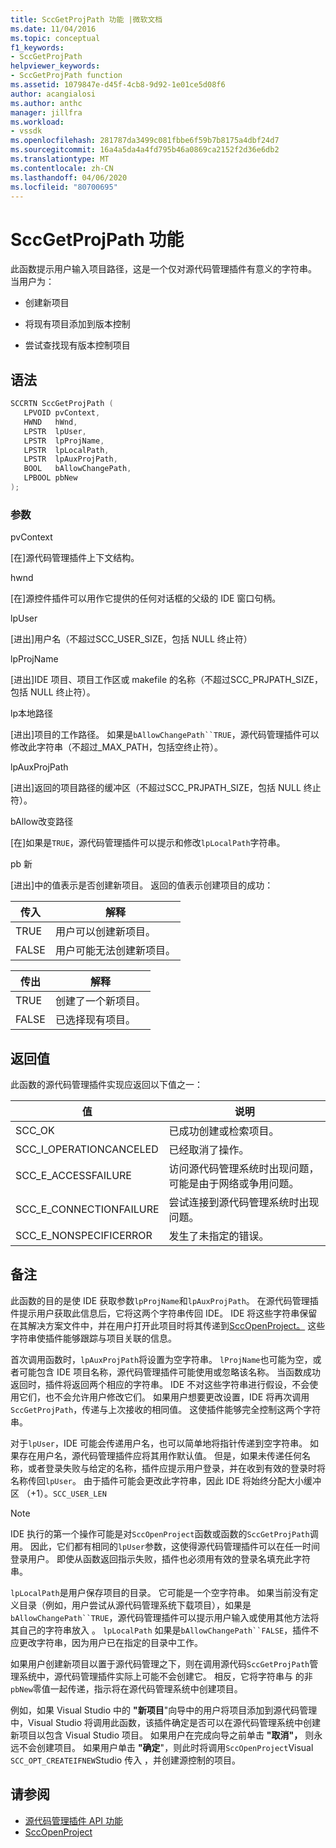 ```yaml
---
title: SccGetProjPath 功能 |微软文档
ms.date: 11/04/2016
ms.topic: conceptual
f1_keywords:
- SccGetProjPath
helpviewer_keywords:
- SccGetProjPath function
ms.assetid: 1079847e-d45f-4cb8-9d92-1e01ce5d08f6
author: acangialosi
ms.author: anthc
manager: jillfra
ms.workload:
- vssdk
ms.openlocfilehash: 281787da3499c081fbbe6f59b7b8175a4dbf24d7
ms.sourcegitcommit: 16a4a5da4a4fd795b46a0869ca2152f2d36e6db2
ms.translationtype: MT
ms.contentlocale: zh-CN
ms.lasthandoff: 04/06/2020
ms.locfileid: "80700695"
---
```

# <a name="sccgetprojpath-function"></a>SccGetProjPath 功能
此函数提示用户输入项目路径，这是一个仅对源代码管理插件有意义的字符串。 当用户为：

- 创建新项目

- 将现有项目添加到版本控制

- 尝试查找现有版本控制项目

## <a name="syntax"></a>语法

```cpp
SCCRTN SccGetProjPath (
   LPVOID pvContext,
   HWND   hWnd,
   LPSTR  lpUser,
   LPSTR  lpProjName,
   LPSTR  lpLocalPath,
   LPSTR  lpAuxProjPath,
   BOOL   bAllowChangePath,
   LPBOOL pbNew
);
```

### <a name="parameters"></a>参数
 pvContext

[在]源代码管理插件上下文结构。

 hwnd

[在]源控件插件可以用作它提供的任何对话框的父级的 IDE 窗口句柄。

 lpUser

[进出]用户名（不超过SCC_USER_SIZE，包括 NULL 终止符）

 lpProjName

[进出]IDE 项目、项目工作区或 makefile 的名称（不超过SCC_PRJPATH_SIZE，包括 NULL 终止符）。

 lp本地路径

[进出]项目的工作路径。 如果是`bAllowChangePath``TRUE`，源代码管理插件可以修改此字符串（不超过_MAX_PATH，包括空终止符）。

 lpAuxProjPath

[进出]返回的项目路径的缓冲区（不超过SCC_PRJPATH_SIZE，包括 NULL 终止符）。

 bAllow改变路径

[在]如果是`TRUE`，源代码管理插件可以提示和修改`lpLocalPath`字符串。

 pb 新

[进出]中的值表示是否创建新项目。 返回的值表示创建项目的成功：

|传入|解释|
|--------------|--------------------|
|TRUE|用户可以创建新项目。|
|FALSE|用户可能无法创建新项目。|

|传出|解释|
|--------------|--------------------|
|TRUE|创建了一个新项目。|
|FALSE|已选择现有项目。|

## <a name="return-value"></a>返回值
 此函数的源代码管理插件实现应返回以下值之一：

|值|说明|
|-----------|-----------------|
|SCC_OK|已成功创建或检索项目。|
|SCC_I_OPERATIONCANCELED|已经取消了操作。|
|SCC_E_ACCESSFAILURE|访问源代码管理系统时出现问题，可能是由于网络或争用问题。|
|SCC_E_CONNECTIONFAILURE|尝试连接到源代码管理系统时出现问题。|
|SCC_E_NONSPECIFICERROR|发生了未指定的错误。|

## <a name="remarks"></a>备注
 此函数的目的是使 IDE 获取参数`lpProjName`和`lpAuxProjPath`。 在源代码管理插件提示用户获取此信息后，它将这两个字符串传回 IDE。 IDE 将这些字符串保留在其解决方案文件中，并在用户打开此项目时将其传递到[SccOpenProject。](../extensibility/sccopenproject-function.md) 这些字符串使插件能够跟踪与项目关联的信息。

 首次调用函数时，`lpAuxProjPath`将设置为空字符串。 `lProjName`也可能为空，或者可能包含 IDE 项目名称，源代码管理插件可能使用或忽略该名称。 当函数成功返回时，插件将返回两个相应的字符串。 IDE 不对这些字符串进行假设，不会使用它们，也不会允许用户修改它们。 如果用户想要更改设置，IDE 将再次调用`SccGetProjPath`，传递与上次接收的相同值。 这使插件能够完全控制这两个字符串。

 对于`lpUser`，IDE 可能会传递用户名，也可以简单地将指针传递到空字符串。 如果存在用户名，源代码管理插件应将其用作默认值。 但是，如果未传递任何名称，或者登录失败与给定的名称，插件应提示用户登录，并在收到有效的登录时将名称传回`lpUser`。 由于插件可能会更改此字符串，因此 IDE 将始终分配大小缓冲区 （+1）。`SCC_USER_LEN`

> [!NOTE]
> IDE 执行的第一个操作可能是对`SccOpenProject`函数或函数的`SccGetProjPath`调用。 因此，它们都有相同的`lpUser`参数，这使得源代码管理插件可以在任一时间登录用户。 即使从函数返回指示失败，插件也必须用有效的登录名填充此字符串。

 `lpLocalPath`是用户保存项目的目录。 它可能是一个空字符串。 如果当前没有定义目录（例如，用户尝试从源代码管理系统下载项目），如果是`bAllowChangePath``TRUE`，源代码管理插件可以提示用户输入或使用其他方法将其自己的字符串放入 。 `lpLocalPath` 如果是`bAllowChangePath``FALSE`，插件不应更改字符串，因为用户已在指定的目录中工作。

 如果用户创建新项目以置于源代码管理之下，则在调用源代码`SccGetProjPath`管理系统中，源代码管理插件实际上可能不会创建它。 相反，它将字符串与 的非`pbNew`零值一起传递，指示将在源代码管理系统中创建项目。

 例如，如果 Visual Studio 中的 **"新项目**"向导中的用户将项目添加到源代码管理中，Visual Studio 将调用此函数，该插件确定是否可以在源代码管理系统中创建新项目以包含 Visual Studio 项目。 如果用户在完成向导之前单击 **"取消"，** 则永远不会创建项目。 如果用户单击 **"确定**"，则此时将调用`SccOpenProject`Visual `SCC_OPT_CREATEIFNEW`Studio 传入 ，并创建源控制的项目。

## <a name="see-also"></a>请参阅
- [源代码管理插件 API 功能](../extensibility/source-control-plug-in-api-functions.md)
- [SccOpenProject](../extensibility/sccopenproject-function.md)
